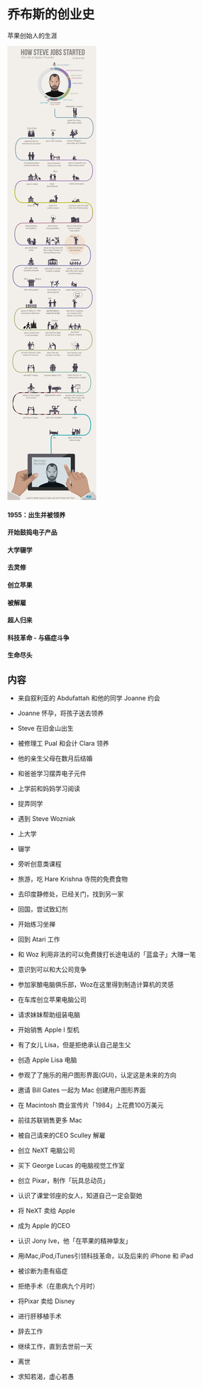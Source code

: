 # 乔布斯的创业史

苹果创始人的生涯

![原图](steveJobs.jpg)

#### 1955：出生并被领养

#### 开始鼓捣电子产品

#### 大学辍学

#### 去灵修

#### 创立苹果

#### 被解雇

#### 超人归来

#### 科技革命 - 与癌症斗争

#### 生命尽头

## 内容

- 来自叙利亚的 Abdufattah 和他的同学 Joanne 约会
- Joanne 怀孕，将孩子送去领养
- Steve 在旧金山出生
- 被修理工 Pual 和会计 Clara 领养
- 他的亲生父母在数月后结婚
- 和爸爸学习摆弄电子元件
- 上学前和妈妈学习阅读
- 捉弄同学
- 遇到 Steve Wozniak
- 上大学
- 辍学
- 旁听创意类课程
- 旅游，吃 Hare Krishna 寺院的免费食物
- 去印度静修处，已经关门，找到另一家
- 回国，尝试致幻剂
- 开始练习坐禅
- 回到 Atari 工作
- 和 Woz 利用非法的可以免费拨打长途电话的「蓝盒子」大赚一笔
- 意识到可以和大公司竞争
- 参加家酿电脑俱乐部，Woz在这里得到制造计算机的灵感
- 在车库创立苹果电脑公司
- 请求妹妹帮助组装电脑
- 开始销售 Apple I 型机
- 有了女儿 Lisa，但是拒绝承认自己是生父
- 创造 Apple Lisa 电脑
- 参观了了施乐的用户图形界面(GUI)，认定这是未来的方向
- 邀请 Bill Gates 一起为 Mac 创建用户图形界面
- 在 Macintosh 商业宣传片「1984」上花费100万美元
- 前往苏联销售更多 Mac
- 被自己请来的CEO Sculley 解雇
- 创立 NeXT 电脑公司
- 买下 George Lucas 的电脑视觉工作室
- 创立 Pixar，制作「玩具总动员」
- 认识了课堂邻座的女人，知道自己一定会娶她
- 将 NeXT 卖给 Apple
- 成为 Apple 的CEO
- 认识 Jony Ive，他「在苹果的精神挚友」
- 用iMac,iPod,iTunes引领科技革命，以及后来的 iPhone 和 iPad
- 被诊断为患有癌症
- 拒绝手术（在患病九个月时）
- 将Pixar 卖给 Disney 
- 进行肝移植手术
- 辞去工作
- 继续工作，直到去世前一天
- 离世

- 求知若渴，虚心若愚